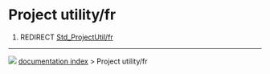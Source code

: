 # Project utility/fr
1.  REDIRECT [Std_ProjectUtil/fr](Std_ProjectUtil/fr.md)



---
![](images/Button_right.svg) [documentation index](../README.md) > Project utility/fr
